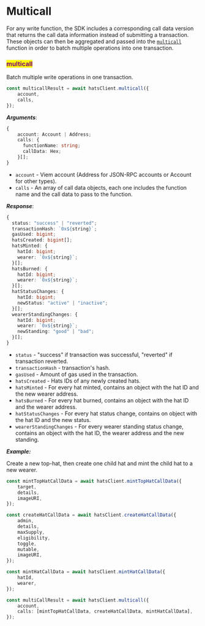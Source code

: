 # Multicall

For any write function, the SDK includes a corresponding call data version that returns the call data information instead of submitting a transaction. These objects can then be aggregated and passed into the [`multicall`](multicall.md#multicall) function in order to batch multiple operations into one transaction.

### <mark style="color:purple;">multicall</mark>

Batch multiple write operations in one transaction.

```typescript
const multicallResult = await hatsClient.multicall({
    account,
    calls,
});
```

_**Arguments**_:

```typescript
{
    account: Account | Address;
    calls: {
      functionName: string;
      callData: Hex;
    }[];
}
```

* `account` - Viem account (Address for JSON-RPC accounts or Account for other types).
* `calls` - An array of call data objects, each one includes the function name and the call data to pass to the function.

_**Response**_:

```typescript
{
  status: "success" | "reverted";
  transactionHash: `0x${string}`;
  gasUsed: bigint;
  hatsCreated: bigint[];
  hatsMinted: {
    hatId: bigint;
    wearer: `0x${string}`;
  }[];
  hatsBurned: {
    hatId: bigint;
    wearer: `0x${string}`;
  }[];
  hatStatusChanges: {
    hatId: bigint;
    newStatus: "active" | "inactive";
  }[];
  wearerStandingChanges: {
    hatId: bigint;
    wearer: `0x${string}`;
    newStanding: "good" | "bad";
  }[];
}
```

* `status` - "success" if transaction was successful, "reverted" if transaction reverted.
* `transactionHash` - transaction's hash.
* `gasUsed` - Amount of gas used in the transaction.
* `hatsCreated` - Hats IDs of any newly created hats.
* `hatsMinted` - For every hat minted, contains an object with the hat ID and the new wearer address.
* `hatsBurned` - For every hat burned, contains an object with the hat ID and the wearer address.
* `hatStatusChanges` - For every hat status change, contains on object with the hat ID and the new status.
* `wearerStandingChanges` - For every wearer standing status change, contains an object with the hat ID, the wearer address and the new standing.

_**Example:**_

Create a new top-hat, then create one child hat and mint the child hat to a new wearer.

```typescript
const mintTopHatCallData = await hatsClient.mintTopHatCallData({
    target,
    details,
    imageURI,
});

const createHatCallData = await hatsClient.createHatCallData({
    admin,
    details,
    maxSupply,
    eligibility,
    toggle,
    mutable,
    imageURI,
});

const mintHatCallData = await hatsClient.mintHatCallData({
    hatId,
    wearer,
});

const multiCallResult = await hatsClient.multicall({
    account,
    calls: [mintTopHatCallData, createHatCallData, mintHatCallData],
});
```
